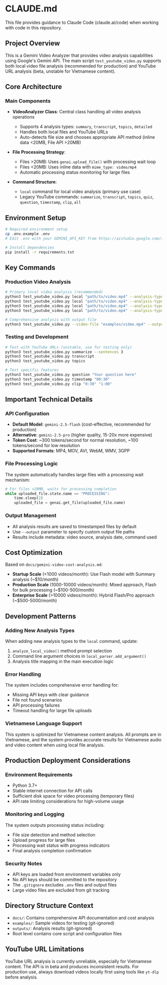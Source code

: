 # CLAUDE.md

This file provides guidance to Claude Code (claude.ai/code) when working with code in this repository.

## Project Overview

This is a Gemini Video Analyzer that provides video analysis capabilities using Google's Gemini API. The main script `test_youtube_video.py` supports both local video file analysis (recommended for production) and YouTube URL analysis (beta, unstable for Vietnamese content).

## Core Architecture

### Main Components

- **VideoAnalyzer Class**: Central class handling all video analysis operations
  - Supports 4 analysis types: `summary`, `transcript`, `topics`, `detailed`
  - Handles both local files and YouTube URLs
  - Auto-detects file size and chooses appropriate API method (inline data <20MB, File API >20MB)

- **File Processing Strategy**:
  - Files >20MB: Uses `genai.upload_file()` with processing wait loop
  - Files <20MB: Uses inline data with `mime_type: video/mp4`
  - Automatic processing status monitoring for large files

- **Command Structure**: 
  - `local` command for local video analysis (primary use case)
  - Legacy YouTube commands: `summarize`, `transcript`, `topics`, `quiz`, `question`, `timestamp`, `clip`, `all`

## Environment Setup

```bash
# Required environment setup
cp .env.example .env
# Edit .env with your GEMINI_API_KEY from https://aistudio.google.com/app/apikey

# Install dependencies
pip install -r requirements.txt
```

## Key Commands

### Production Video Analysis
```bash
# Primary local video analysis (recommended)
python3 test_youtube_video.py local "path/to/video.mp4" --analysis-type detailed
python3 test_youtube_video.py local "path/to/video.mp4" --analysis-type summary --sentences 5
python3 test_youtube_video.py local "path/to/video.mp4" --analysis-type transcript
python3 test_youtube_video.py local "path/to/video.mp4" --analysis-type topics

# Comprehensive analysis with output file
python3 test_youtube_video.py --video-file "examples/video.mp4" --output outputs/analysis.txt all
```

### Testing and Development
```bash
# Test with YouTube URLs (unstable, use for testing only)
python3 test_youtube_video.py summarize --sentences 3
python3 test_youtube_video.py transcript
python3 test_youtube_video.py topics

# Test specific features
python3 test_youtube_video.py question "Your question here"
python3 test_youtube_video.py timestamp "00:30"
python3 test_youtube_video.py clip "0:30" "1:00"
```

## Important Technical Details

### API Configuration
- **Default Model**: `gemini-2.5-flash` (cost-effective, recommended for production)
- **Alternative**: `gemini-2.5-pro` (higher quality, 15-20x more expensive)
- **Token Cost**: ~300 tokens/second for normal resolution, ~100 tokens/second for low resolution
- **Supported Formats**: MP4, MOV, AVI, WebM, WMV, 3GPP

### File Processing Logic
The system automatically handles large files with a processing wait mechanism:
```python
# For files >20MB, waits for processing completion
while uploaded_file.state.name == "PROCESSING":
    time.sleep(2)
    uploaded_file = genai.get_file(uploaded_file.name)
```

### Output Management
- All analysis results are saved to timestamped files by default
- Use `--output` parameter to specify custom output file paths
- Results include metadata: video source, analysis date, command used

## Cost Optimization

Based on `docs/gemini-video-cost-analysis.md`:

- **Startup Scale** (<1000 videos/month): Use Flash model with Summary analysis (~$10/month)
- **Production Scale** (1000-10000 videos/month): Mixed approach, Flash for bulk processing (~$100-500/month)
- **Enterprise Scale** (>10000 videos/month): Hybrid Flash/Pro approach (~$500-5000/month)

## Development Patterns

### Adding New Analysis Types
When adding new analysis types to the `local` command, update:
1. `analyze_local_video()` method prompt selection
2. Command line argument choices in `local_parser.add_argument()`
3. Analysis title mapping in the main execution logic

### Error Handling
The system includes comprehensive error handling for:
- Missing API keys with clear guidance
- File not found scenarios
- API processing failures
- Timeout handling for large file uploads

### Vietnamese Language Support
This system is optimized for Vietnamese content analysis. All prompts are in Vietnamese, and the system provides accurate results for Vietnamese audio and video content when using local file analysis.

## Production Deployment Considerations

### Environment Requirements
- Python 3.7+
- Stable internet connection for API calls
- Sufficient disk space for video processing (temporary files)
- API rate limiting considerations for high-volume usage

### Monitoring and Logging
The system outputs processing status including:
- File size detection and method selection
- Upload progress for large files
- Processing wait status with progress indicators
- Final analysis completion confirmation

### Security Notes
- API keys are loaded from environment variables only
- No API keys should be committed to the repository
- The `.gitignore` excludes `.env` files and output files
- Large video files are excluded from git tracking

## Directory Structure Context

- `docs/`: Contains comprehensive API documentation and cost analysis
- `examples/`: Sample videos for testing (git-ignored)
- `outputs/`: Analysis results (git-ignored)
- Root level contains core script and configuration files

## YouTube URL Limitations

YouTube URL analysis is currently unreliable, especially for Vietnamese content. The API is in beta and produces inconsistent results. For production use, always download videos locally first using tools like `yt-dlp` before analysis.